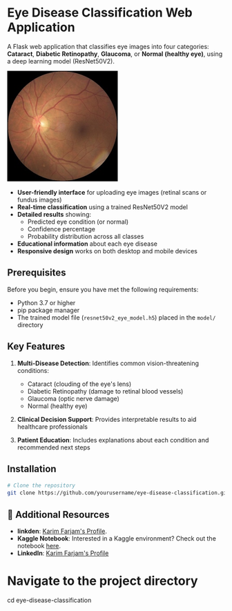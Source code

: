 # Eye Disease Classification Web Application

A Flask web application that classifies eye images into four categories: **Cataract**, **Diabetic Retinopathy**, **Glaucoma**, or **Normal (healthy eye)**, using a deep learning model (ResNet50V2).

[![Watch the demo video](1034_left.jpg)](https://www.youtube.com/watch?v=_ZpqXNtnpQk)

- **User-friendly interface** for uploading eye images (retinal scans or fundus images)
- **Real-time classification** using a trained ResNet50V2 model
- **Detailed results** showing:
  - Predicted eye condition (or normal)
  - Confidence percentage
  - Probability distribution across all classes
- **Educational information** about each eye disease
- **Responsive design** works on both desktop and mobile devices

## Prerequisites

Before you begin, ensure you have met the following requirements:
- Python 3.7 or higher
- pip package manager
- The trained model file (`resnet50v2_eye_model.h5`) placed in the `model/` directory

## Key Features

1. **Multi-Disease Detection**: Identifies common vision-threatening conditions:
   - Cataract (clouding of the eye's lens)
   - Diabetic Retinopathy (damage to retinal blood vessels)
   - Glaucoma (optic nerve damage)
   - Normal (healthy eye)

2. **Clinical Decision Support**: Provides interpretable results to aid healthcare professionals

3. **Patient Education**: Includes explanations about each condition and recommended next steps

## Installation

```bash
# Clone the repository
git clone https://github.com/yourusername/eye-disease-classification.git
```
## 🔗 Additional Resources
- **linkden**: [Karim Farjam's Profile](https://www.linkedin.com/in/karim-farjam-a6b72549/).
- **Kaggle Notebook**: Interested in a Kaggle environment? Check out the notebook [here](https://www.kaggle.com/parhamfarjam).
- **LinkedIn**: [Karim Farjam's Profile](https://www.linkedin.com/in/karim-farjam-a6b72549/)


# Navigate to the project directory
cd eye-disease-classification
```
